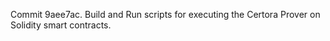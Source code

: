 Commit 9aee7ac.                    Build and Run scripts for executing the Certora Prover on Solidity smart contracts.